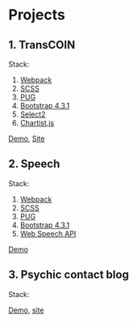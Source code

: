 # Projects

## 1. TransCOIN

Stack:

1. [Webpack](https://webpack.js.org/)
2. [SCSS](https://sass-lang.com/guide)
3. [PUG](https://pugjs.org/api/getting-started.html)
4. [Bootstrap 4.3.1](https://bootstrap-4.ru/docs/4.3.1/getting-started/introduction/)
5. [Select2](https://select2.org/)
6. [Chartist.js](https://gionkunz.github.io/chartist-js/)

[Demo](https://stanislavnemytov.github.io/transcoin/),
[Site](https://transcoin.me/)

## 2. Speech

Stack:

1. [Webpack](https://webpack.js.org/)
2. [SCSS](https://sass-lang.com/guide)
3. [PUG](https://pugjs.org/api/getting-started.html)
4. [Bootstrap 4.3.1](https://bootstrap-4.ru/docs/4.3.1/getting-started/introduction/)
5. [Web Speech API](https://developer.mozilla.org/ru/docs/Web/API/Web_Speech_API)

[Demo](https://stanislavnemytov.github.io/speech/)

## 3. Psychic contact blog

Stack:

[Demo](https://stanislavnemytov.github.io/psychic_contact_blog/dist/),
[site](https://www.psychic-contact.net/)
